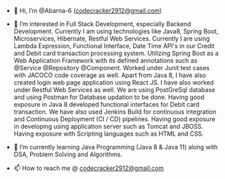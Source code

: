 - 👋 Hi, I’m @Abarna-6 (codecracker2912@gmail.com)

- 👀 I’m interested in Full Stack Development, especially Backend Development. Currently I am using technologies like Java8, Spring Boot, Microservices, Hibernate, Restful Web Services. Currently I are using Lambda Expression, Functional Interface, Date Time API's in our Credit and Debit card transaction processing system. Utilizing Spring Boot as a Web Application Framework with its defined annotations such as @Service @Repository @Component. Worked under Junit test cases with JACOCO code coverage as well. Apart from Java 8, I have also created login web page application using React JS. I have also worked under Restful Web Services as well. We are using PostGreSql database and using Postman for Database updation to be done. Having good exposure in Java 8 developed functional interfaces for Debit card transaction. We have also used Jenkins Build for continuous integration and Continuous Deployment (CI / CD) pipelines. Having good exposure in developing using application server such as Tomcat and JBOSS. Having exposure with Scripting languages such as HTML and CSS. 

- 🌱 I’m currently learning Java Programming (Java 8 & Java 11) along with DSA, Problem Solving and Algorithms. 

- 📫 How to reach me @ codecracker2912@gmail.com

<!---
Abarna-6/Abarna-6 is a ✨ special ✨ repository because its `README.md` (this file) appears on your GitHub profile.
You can click the Preview link to take a look at your changes.
--->
